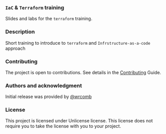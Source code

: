 ### `IaC` & `Terraform` training

Slides and labs for the `terraform` training.

### Description

Short training to introduce to `terraform` and `Infrstructure-as-a-code` approach

### Contributing

The project is open to contributions.
See details in the [Contributing](CONTRIBUTING.md) Guide.

### Authors and acknowledgment

Initial release was provided by [@wrcomb](https;//github.com/wrcomb)

### License

This project is licensed under Unlicense license. This license does not require you to take the license with you to your project.
